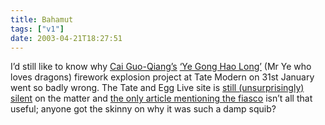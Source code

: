 ```yaml
---
title: Bahamut
tags: ["v1"]
date: 2003-04-21T18:27:51
---
```


I&#8217;d still like to know why [Cai Guo-Qiang&#8217;s][1] [&#8216;Ye Gong Hao Long&#8217;][2] (Mr Ye who loves dragons) firework explosion project at Tate Modern on 31st January went so badly wrong. The Tate and Egg Live site is [still (unsurprisingly) silent][3] on the matter and [the only article mentioning the fiasco][4] isn&#8217;t all that useful; anyone got the skinny on why it was such a damp squib?

[1]: http://www.caiguoqiang.com/ "Cai Guo-Qiang: How is your Feng-Shui?"
[2]: http://www.tateandegglive.com/event1_cai.html "Tate and Egg Live: Ye Gong Hai Long Event Overview"
[3]: http://www.tateandegglive.com/reviews/reviews_event1.html "Tate and Egg Live: (No) reviews of Ye Gong Hao Long"
[4]: http://www.observer.co.uk/review/story/0,6903,891621,00.html "The Observer: £25 challenge in London"
